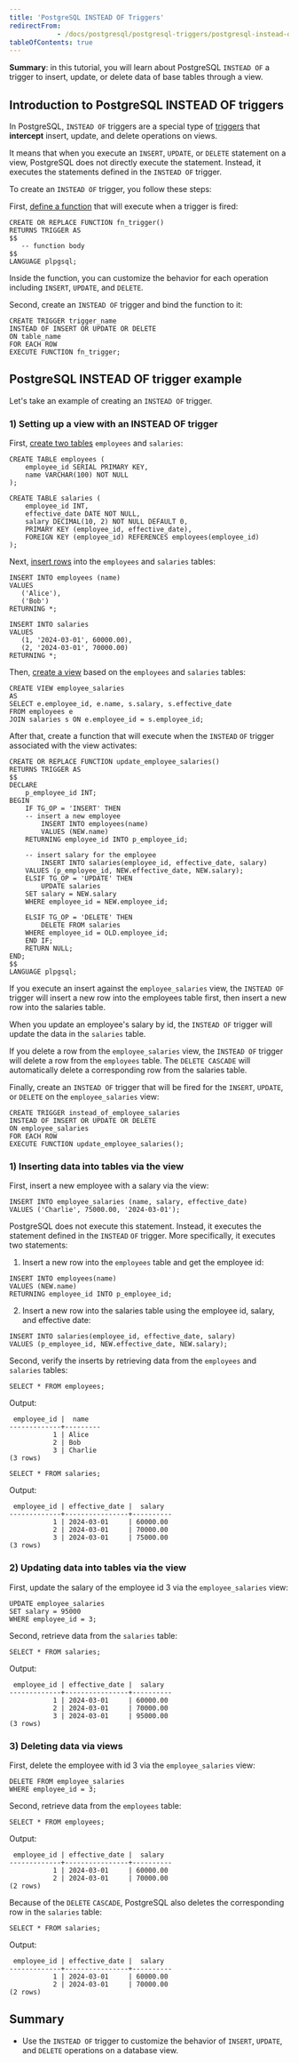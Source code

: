 ```yaml
---
title: 'PostgreSQL INSTEAD OF Triggers'
redirectFrom: 
            - /docs/postgresql/postgresql-triggers/postgresql-instead-of-triggers/
tableOfContents: true
---
```



**Summary**: in this tutorial, you will learn about PostgreSQL `INSTEAD OF` a trigger to insert, update, or delete data of base tables through a view.





## Introduction to PostgreSQL INSTEAD OF triggers





In PostgreSQL, `INSTEAD OF` triggers are a special type of [triggers](https://www.postgresqltutorial.com/postgresql-triggers/) that **intercept** insert, update, and delete operations on views.





It means that when you execute an `INSERT`, `UPDATE`, or `DELETE` statement on a view, PostgreSQL does not directly execute the statement. Instead, it executes the statements defined in the `INSTEAD OF` trigger.





To create an `INSTEAD OF` trigger, you follow these steps:





First, [define a function](https://www.postgresqltutorial.com/postgresql-plpgsql/postgresql-create-function/) that will execute when a trigger is fired:





```
CREATE OR REPLACE FUNCTION fn_trigger()
RETURNS TRIGGER AS
$$
   -- function body
$$
LANGUAGE plpgsql;
```





Inside the function, you can customize the behavior for each operation including `INSERT`, `UPDATE`, and `DELETE`.





Second, create an `INSTEAD OF` trigger and bind the function to it:





```
CREATE TRIGGER trigger_name
INSTEAD OF INSERT OR UPDATE OR DELETE
ON table_name
FOR EACH ROW
EXECUTE FUNCTION fn_trigger;
```





## PostgreSQL INSTEAD OF trigger example





Let's take an example of creating an `INSTEAD OF` trigger.





### 1) Setting up a view with an INSTEAD OF trigger





First, [create two tables](/docs/postgresql/postgresql-create-table) `employees` and `salaries`:





```
CREATE TABLE employees (
    employee_id SERIAL PRIMARY KEY,
    name VARCHAR(100) NOT NULL
);

CREATE TABLE salaries (
    employee_id INT,
    effective_date DATE NOT NULL,
    salary DECIMAL(10, 2) NOT NULL DEFAULT 0,
    PRIMARY KEY (employee_id, effective_date),
    FOREIGN KEY (employee_id) REFERENCES employees(employee_id)
);
```





Next, [insert rows](/docs/postgresql/postgresql-insert) into the `employees` and `salaries` tables:





```
INSERT INTO employees (name)
VALUES
   ('Alice'),
   ('Bob')
RETURNING *;

INSERT INTO salaries
VALUES
   (1, '2024-03-01', 60000.00),
   (2, '2024-03-01', 70000.00)
RETURNING *;
```





Then, [create a view](https://www.postgresqltutorial.com/postgresql-views/managing-postgresql-views/) based on the `employees` and `salaries` tables:





```
CREATE VIEW employee_salaries
AS
SELECT e.employee_id, e.name, s.salary, s.effective_date
FROM employees e
JOIN salaries s ON e.employee_id = s.employee_id;
```





After that, create a function that will execute when the `INSTEAD` `OF` trigger associated with the view activates:





```
CREATE OR REPLACE FUNCTION update_employee_salaries()
RETURNS TRIGGER AS
$$
DECLARE
    p_employee_id INT;
BEGIN
    IF TG_OP = 'INSERT' THEN
	-- insert a new employee
        INSERT INTO employees(name)
        VALUES (NEW.name)
	RETURNING employee_id INTO p_employee_id;

	-- insert salary for the employee
        INSERT INTO salaries(employee_id, effective_date, salary)
	VALUES (p_employee_id, NEW.effective_date, NEW.salary);
    ELSIF TG_OP = 'UPDATE' THEN
        UPDATE salaries
	SET salary = NEW.salary
	WHERE employee_id = NEW.employee_id;

    ELSIF TG_OP = 'DELETE' THEN
        DELETE FROM salaries
	WHERE employee_id = OLD.employee_id;
    END IF;
    RETURN NULL;
END;
$$
LANGUAGE plpgsql;
```





If you execute an insert against the `employee_salaries` view, the `INSTEAD OF` trigger will insert a new row into the employees table first, then insert a new row into the salaries table.





When you update an employee's salary by id, the `INSTEAD OF` trigger will update the data in the `salaries` table.





If you delete a row from the `employee_salaries` view, the `INSTEAD OF` trigger will delete a row from the `employees` table. The `DELETE CASCADE` will automatically delete a corresponding row from the salaries table.





Finally, create an `INSTEAD OF` trigger that will be fired for the `INSERT`, `UPDATE`, or `DELETE` on the `employee_salaries` view:





```
CREATE TRIGGER instead_of_employee_salaries
INSTEAD OF INSERT OR UPDATE OR DELETE
ON employee_salaries
FOR EACH ROW
EXECUTE FUNCTION update_employee_salaries();
```





### 1) Inserting data into tables via the view





First, insert a new employee with a salary via the view:





```
INSERT INTO employee_salaries (name, salary, effective_date)
VALUES ('Charlie', 75000.00, '2024-03-01');
```





PostgreSQL does not execute this statement. Instead, it executes the statement defined in the `INSTEAD` `OF` trigger. More specifically, it executes two statements:





1. Insert a new row into the `employees` table and get the employee id:





```
INSERT INTO employees(name)
VALUES (NEW.name)
RETURNING employee_id INTO p_employee_id;
```





2. Insert a new row into the salaries table using the employee id, salary, and effective date:





```
INSERT INTO salaries(employee_id, effective_date, salary)
VALUES (p_employee_id, NEW.effective_date, NEW.salary);
```





Second, verify the inserts by retrieving data from the `employees` and `salaries` tables:





```
SELECT * FROM employees;
```





Output:





```
 employee_id |  name
-------------+---------
           1 | Alice
           2 | Bob
           3 | Charlie
(3 rows)
```





```
SELECT * FROM salaries;
```





Output:





```
 employee_id | effective_date |  salary
-------------+----------------+----------
           1 | 2024-03-01     | 60000.00
           2 | 2024-03-01     | 70000.00
           3 | 2024-03-01     | 75000.00
(3 rows)
```





### 2) Updating data into tables via the view





First, update the salary of the employee id 3 via the `employee_salaries` view:





```
UPDATE employee_salaries
SET salary = 95000
WHERE employee_id = 3;
```





Second, retrieve data from the `salaries` table:





```
SELECT * FROM salaries;
```





Output:





```
 employee_id | effective_date |  salary
-------------+----------------+----------
           1 | 2024-03-01     | 60000.00
           2 | 2024-03-01     | 70000.00
           3 | 2024-03-01     | 95000.00
(3 rows)
```





### 3) Deleting data via views





First, delete the employee with id 3 via the `employee_salaries` view:





```
DELETE FROM employee_salaries
WHERE employee_id = 3;
```





Second, retrieve data from the `employees` table:





```
SELECT * FROM employees;
```





Output:





```
 employee_id | effective_date |  salary
-------------+----------------+----------
           1 | 2024-03-01     | 60000.00
           2 | 2024-03-01     | 70000.00
(2 rows)
```





Because of the `DELETE` `CASCADE`, PostgreSQL also deletes the corresponding row in the `salaries` table:





```
SELECT * FROM salaries;
```





Output:





```
 employee_id | effective_date |  salary
-------------+----------------+----------
           1 | 2024-03-01     | 60000.00
           2 | 2024-03-01     | 70000.00
(2 rows)
```





## Summary





- Use the `INSTEAD OF` trigger to customize the behavior of `INSERT`, `UPDATE`, and `DELETE` operations on a database view.


